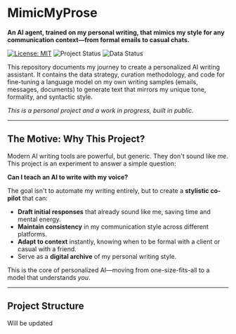 
# MimicMyProse 

**An AI agent, trained on my personal writing, that mimics my style for any communication context—from formal emails to casual chats.**

[![License: MIT](https://img.shields.io/badge/License-MIT-yellow.svg)](https://opensource.org/licenses/MIT)
![Project Status](https://img.shields.io/badge/Status-Active%20Development-blueviolet)
![Data Status](https://img.shields.io/badge/Data%20Status-Private%20Corpus-critical)


This repository documents my journey to create a personalized AI writing assistant. It contains the data strategy, curation methodology, and code for fine-tuning a language model on my own writing samples (emails, messages, documents) to generate text that mirrors my unique tone, formality, and syntactic style.

*This is a personal project and a work in progress, built in public.*

---

##  The Motive: Why This Project?

Modern AI writing tools are powerful, but generic. They don't sound like *me*. This project is an experiment to answer a simple question:

**Can I teach an AI to write with my voice?**

The goal isn't to automate my writing entirely, but to create a **stylistic co-pilot** that can:
*   **Draft initial responses** that already sound like me, saving time and mental energy.
*   **Maintain consistency** in my communication style across different platforms.
*   **Adapt to context** instantly, knowing when to be formal with a client or casual with a friend.
*   Serve as a **digital archive** of my personal writing style.

This is the core of personalized AI—moving from one-size-fits-all to a model that understands *you*.

---

##  Project Structure

Will be updated 
